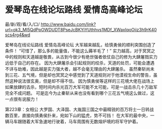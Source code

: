 # 爱琴岛在线论坛路线 爱情岛高峰论坛

最/新/观/看/入/口/ http://www.baidu.com/link?url=ok3_Ml5QdPpOWDUDT8PseJcBKYiYUthhvs1MDf_XWaxIqoOiiz3h9rK40scs4rg4&wd

爱琴岛在线论坛路线 爱情岛高峰论坛
大军越来越乱，给慎勇侯的顺利突围创造了条件！
    “可惜了，那么多的能量值，不能这么薅羊毛了！”
    实力越高，对于冥冥之中的规则和天道越是敬畏，从古到今很少有绝世强者依仗自己的修为大肆屠戮实力远低于自己的存在。
    因为大肆屠杀会引起规则的绞杀，天道的处罚，可能会遭遇不详与劫难，因此越是实力强大者，越不会毫无理由的大肆屠杀。
    虽然秦斩尚未到三花、五气境，但是却也冥冥之中感觉到了天道规则对于他漠视生命的警告，虽然这种说法很玄奥，但是却不得不信。
    因为慎勇侯等这样的三花境大佬在战场上如果放肆的去杀，短时间内杀光百万大军可能不太可能，可是一战击杀几十万敌军完全不成问题。
    可是迄今为止秦斩从来也没有看到哪个三花五气境这么做过，这一点很有说服力！

第223章：女相公
    大罗国、大泽国、大胤国三国之中最精锐的百万将士一日转战数百里，直接向慎勇侯扑来，宛如下山的猛虎，势不可挡！
    在大军的最中央，一辆马车跟随着大军急速地行驶着，马车周围有无数熔炉境的将军守护着。
